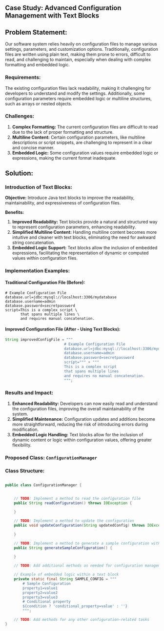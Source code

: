 ## Case Study: Advanced Configuration Management with Text Blocks

## Problem Statement:
Our software system relies heavily on configuration files to manage various settings, parameters, and customization options. Traditionally, configuration files are written using plain text, making them prone to errors, difficult to read, and challenging to maintain, especially when dealing with complex formatting and embedded logic.

### Requirements:
The existing configuration files lack readability, making it challenging for developers to understand and modify the settings. Additionally, some configuration parameters require embedded logic or multiline structures, such as arrays or nested objects.

### Challenges:
1. **Complex Formatting:** The current configuration files are difficult to read due to the lack of proper formatting and structure.
2. **Multiline Content:** Certain configuration parameters, like multiline descriptions or script snippets, are challenging to represent in a clear and concise manner.
3. **Embedded Logic:** Some configuration values require embedded logic or expressions, making the current format inadequate.

## Solution:

### Introduction of Text Blocks:

**Objective:**
Introduce Java text blocks to improve the readability, maintainability, and expressiveness of configuration files.

**Benefits:**
1. **Improved Readability:** Text blocks provide a natural and structured way to represent configuration parameters, enhancing readability.
2. **Simplified Multiline Content:** Handling multiline content becomes more intuitive and cleaner with text blocks, eliminating the need for awkward string concatenation.
3. **Embedded Logic Support:** Text blocks allow the inclusion of embedded expressions, facilitating the representation of dynamic or computed values within configuration files.

### Implementation Examples:

#### Traditional Configuration File (Before):
```properties
# Example Configuration File
database.url=jdbc:mysql://localhost:3306/mydatabase
database.username=admin
database.password=secretpassword
script=This is a complex script \
       that spans multiple lines \
       and requires manual concatenation.
```

#### Improved Configuration File (After - Using Text Blocks):
```java
String improvedConfigFile = """
                           # Example Configuration File
                           database.url=jdbc:mysql://localhost:3306/mydatabase
                           database.username=admin
                           database.password=secretpassword
                           script=""" + """
                           This is a complex script
                           that spans multiple lines
                           and requires no manual concatenation.
                           """;
```

### Results and Impact:

1. **Enhanced Readability:** Developers can now easily read and understand the configuration files, improving the overall maintainability of the system.
2. **Simplified Maintenance:** Configuration updates and additions become more straightforward, reducing the risk of introducing errors during modification.
3. **Embedded Logic Handling:** Text blocks allow for the inclusion of dynamic content or logic within configuration values, offering greater flexibility.

### Proposed Class: `ConfigurationManager`

### Class Structure:

```java

public class ConfigurationManager {

    
    // TODO: Implement a method to read the configuration file
    public String readConfiguration() throws IOException {
        
    }

    // TODO: Implement a method to update the configuration
    public void updateConfiguration(String updatedConfig) throws IOException {
        
    }

    // TODO: Implement a method to generate a sample configuration with embedded logic
    public String generateSampleConfiguration() {
        
    }

    // TODO: Add additional methods as needed for configuration management

    // Example of embedded logic within a text block
    private static final String SAMPLE_CONFIG = """
        # Sample Configuration
        property1=value1
        property2=value2
        property3=value3
        # Conditional property
        ${condition ? 'conditional_property=value' : ''}
        """;

    // TODO: Add methods for any other configuration-related tasks
}
```



